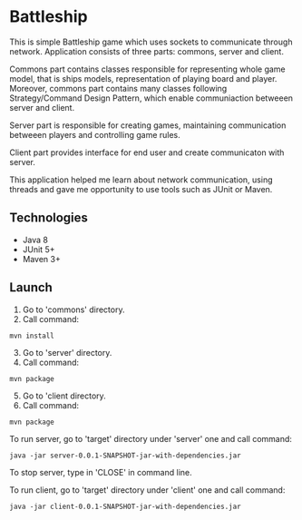 # Battleship
This is simple Battleship game which uses sockets to communicate through network. Application consists of three parts: commons, server and client.

Commons part contains classes responsible for representing whole game model, that is ships models, representation of playing board and player. Moreover, commons part contains many classes following Strategy/Command Design Pattern, which enable communiaction betweeen server and client.

Server part is responsible for creating games, maintaining communication betweeen players and controlling game rules.

Client part provides interface for end user and create communicaton with server.

This application helped me learn about network communication, using threads and gave me opportunity to use tools such as JUnit or Maven.
## Technologies
* Java 8
* JUnit 5+
* Maven 3+
## Launch
1. Go to 'commons' directory.
2. Call command:
```
mvn install
```
3. Go to 'server' directory.
4. Call command:
```
mvn package
```
5. Go to 'client directory.
6. Call command:
```
mvn package
```

To run server, go to 'target' directory under 'server' one and call command: 
```
java -jar server-0.0.1-SNAPSHOT-jar-with-dependencies.jar
```

To stop server, type in 'CLOSE' in command line.

To run client, go to 'target' directory under 'client' one and call command:
```
java -jar client-0.0.1-SNAPSHOT-jar-with-dependencies.jar
```
